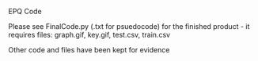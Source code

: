 EPQ Code

Please see FinalCode.py (.txt for psuedocode) for the finished product - it requires files: graph.gif, key.gif, test.csv, train.csv

Other code and files have been kept for evidence